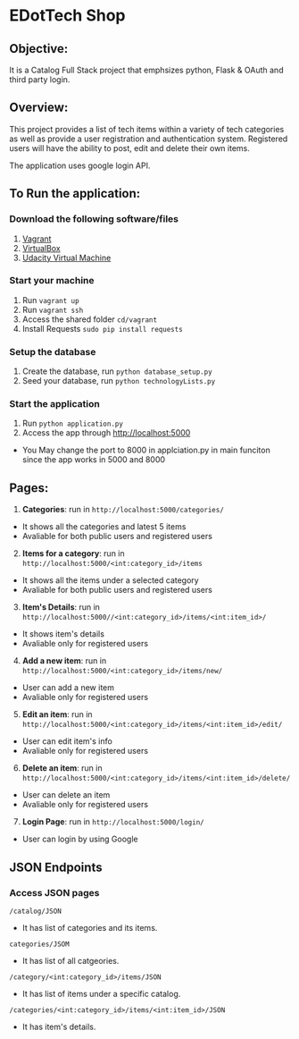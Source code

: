 # EDotTech Shop

## Objective: 
It is a Catalog Full Stack project that emphsizes python, Flask &  OAuth and third party login. 

## Overview:
This project provides a list of tech items within a variety of tech categories as well as provide a user registration and authentication system. 
Registered users will have the ability to post, edit and delete their own items.

The application uses google login API. 

## To Run the application:
### Download the following software/files
1. [Vagrant](https://www.vagrantup.com/)
2. [VirtualBox](https://www.virtualbox.org/wiki/Downloads)
3. [Udacity Virtual Machine](https://github.com/udacity/fullstack-nanodegree-vm)

### Start your machine
1. Run `vagrant up`
2. Run `vagrant ssh`
3. Access the shared folder `cd/vagrant`
4. Install Requests `sudo pip install requests`

### Setup the database
1. Create the database, run `python database_setup.py`
2. Seed your database, run `python technologyLists.py`

### Start the application
1. Run `python application.py`
2. Access the app through [http://localhost:5000](http://localhost:5000)
* You May change the port to 8000 in applciation.py in main funciton since the app works in 5000 and 8000

## Pages:
1. **Categories**: run in `http://localhost:5000/categories/`
- It shows all the categories and latest 5 items
- Avaliable for both public users and registered users 
2. **Items for a category**: run in `http://localhost:5000/<int:category_id>/items`
- It shows all the items under a selected category
- Avaliable for both public users and registered users 
3. **Item's Details**: run in `http://localhost:5000//<int:category_id>/items/<int:item_id>/`
- It shows item's details
- Avaliable only for registered users
4. **Add a new item**: run in `http://localhost:5000/<int:category_id>/items/new/`
- User can add a new item
- Avaliable only for registered users
5. **Edit an item**: run in `http://localhost:5000/<int:category_id>/items/<int:item_id>/edit/`
- User can edit item's info
- Avaliable only for registered users
6. **Delete an item**: run in `http://localhost:5000/<int:category_id>/items/<int:item_id>/delete/`
- User can delete an item
- Avaliable only for registered users
7. **Login Page**: run in `http://localhost:5000/login/`
- User can login by using Google

## JSON Endpoints
### Access JSON pages
`/catalog/JSON`
- It has list of categories and its items.

`categories/JSOM`
- It has list of all catgeories. 

`/category/<int:category_id>/items/JSON`
- It has list of items under a specific catalog.

`/categories/<int:category_id>/items/<int:item_id>/JSON`
- It has item's details.
